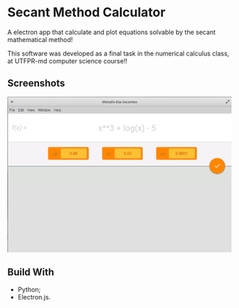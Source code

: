 # Secant Method Calculator

A electron app that calculate and plot equations solvable by the secant mathematical method!

This software was developed as a final task in the numerical calculus class, at UTFPR-md computer science course!!

## Screenshots

![main-screen](screenshots/screen.png)

## Build With

- Python;
- Electron.js.
